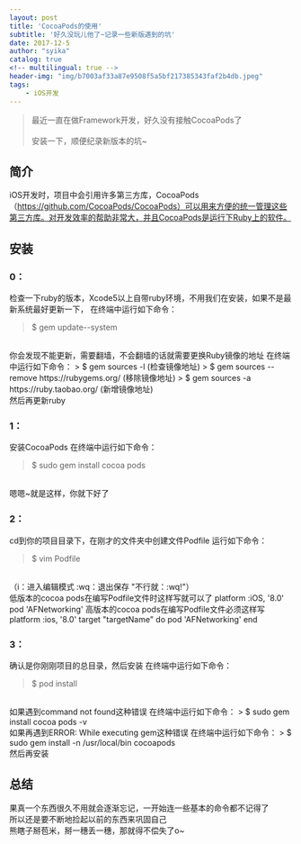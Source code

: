 ```yaml
---
layout: post
title: 'CocoaPods的使用'
subtitle: '好久没玩儿他了~记录一些新版遇到的坑'
date: 2017-12-5
author: "syika"
catalog: true
<!-- multilingual: true -->
header-img: "img/b7003af33a87e9508f5a5bf217385343faf2b4db.jpeg"
tags:
    - iOS开发
---
```


> 最近一直在做Framework开发，好久没有接触CocoaPods了<br><br>
> 安装一下，顺便纪录新版本的坑~

## 简介

iOS开发时，项目中会引用许多第三方库，CocoaPods（https://github.com/CocoaPods/CocoaPods）可以用来方便的统一管理这些第三方库。对开发效率的帮助非常大，并且CocoaPods是运行下Ruby上的软件。

## 安装

### 0：
检查一下ruby的版本，Xcode5以上自带ruby环境，不用我们在安装，如果不是最新系统最好更新一下，
在终端中运行如下命令：
> $ gem update--system
<br>
你会发现不能更新，需要翻墙，不会翻墙的话就需要更换Ruby镜像的地址
在终端中运行如下命令：
> $ gem sources -l (检查镜像地址)
> $ gem sources --remove https://rubygems.org/ (移除镜像地址)
> $ gem sources -a https://ruby.taobao.org/ (新增镜像地址)
<br>
然后再更新ruby

### 1：
安装CocoaPods
在终端中运行如下命令：
> $ sudo gem install cocoa pods
<br>
嗯嗯~就是这样，你就下好了

### 2：
cd到你的项目目录下，在刚才的文件夹中创建文件Podfile
运行如下命令：
> $ vim Podfile
<br>
（i：进入编辑模式
    :wq：退出保存   "不行就：:wq!"）
<br>
低版本的cocoa pods在编写Podfile文件时这样写就可以了
platform :iOS, '8.0'
pod 'AFNetworking'
高版本的cocoa pods在编写Podfile文件必须这样写
platform :ios, '8.0'
target "targetName" do
pod 'AFNetworking'
end

### 3：
确认是你刚刚项目的总目录，然后安装
在终端中运行如下命令：
> $ pod install
<br>
如果遇到command not found这种错误
在终端中运行如下命令：
> $ sudo gem install cocoa pods -v
<br>
如果再遇到ERROR: While executing gem这种错误
在终端中运行如下命令：
> $ sudo gem install -n /usr/local/bin cocoapods
<br>
然后再安装


## 总结
果真一个东西很久不用就会逐渐忘记，一开始连一些基本的命令都不记得了<br>
所以还是要不断地捡起以前的东西来巩固自己<br>
熊瞎子掰苞米，掰一穗丢一穗，那就得不偿失了o~
